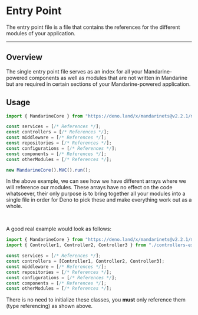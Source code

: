 # Entry Point
The entry point file is a file that contains the references for the different modules of your application. 

-----------

## Overview
The single entry point file serves as an index for all your Mandarine-powered components as well as modules that are not written in Mandarine but are required in certain sections of your Mandarine-powered application.

## Usage
```typescript
import { MandarineCore } from "https://deno.land/x/mandarinets@v2.2.1/mod.ts";

const services = [/* References */];
const controllers = [/* References */];
const middleware = [/* References */];
const repositories = [/* References */];
const configurations = [/* References */];
const components = [/* References */];
const otherModules = [/* References */];

new MandarineCore().MVC().run();
```
In the above example, we can see how we have different arrays where we will reference our modules. These arrays have no effect on the code whatsoever, their only purpose is to bring together all your modules into a single file in order for Deno to pick these and make everything work out as a whole.

&nbsp;

A good real example would look as follows:
```typescript
import { MandarineCore } from "https://deno.land/x/mandarinets@v2.2.1/mod.ts";
import { Controller1, Controller2, Controller3 } from "./controllers-exports.ts";

const services = [/* References */];
const controllers = [Controller1, Controller2, Controller3];
const middleware = [/* References */];
const repositories = [/* References */];
const configurations = [/* References */];
const components = [/* References */];
const otherModules = [/* References */];
```
There is no need to initialize these classes, you **must** only reference them (type referencing) as shown above.
